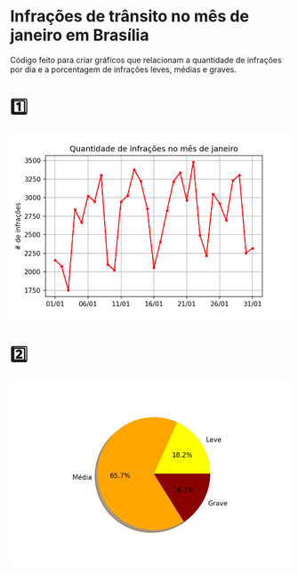 # Infrações de trânsito no mês de janeiro em Brasília

 Código feito para criar gráficos que relacionam a quantidade de infrações por dia e a porcentagem de infrações leves, médias e graves.

# :one: 

![Gráfico de linhas](/quantidade-infracoes-janeiro.png)

# :two:

![Gráfico de pizza](/grafico-pizza.png)
